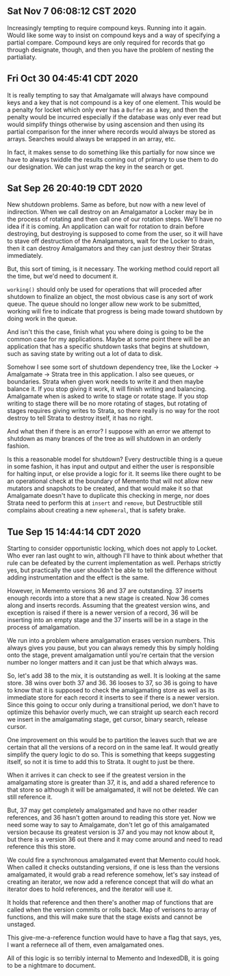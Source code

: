 ## Sat Nov  7 06:08:12 CST 2020

Increasingly tempting to require compound keys. Running into it again. Would
like some way to insist on compound keys and a way of specifying a partial
compare. Compound keys are only required for records that go through designate,
though, and then you have the problem of nesting the partialiaty.

## Fri Oct 30 04:45:41 CDT 2020

It is really tempting to say that Amalgamate will always have compound keys and
a key that is not compound is a key of one element. This would be a penalty for
locket which only ever has a `Buffer` as a key, and then the penalty would be
incurred especially if the database was only ever read but would simplify things
otherwise by using ascension and then using its partial comparison for the inner
where records would always be stored as arrays. Searches would always be wrapped
in an array, etc.

In fact, it makes sense to do something like this partially for now since we
have to always twiddle the results coming out of primary to use them to do our
designation. We can just wrap the key in the search or get.

## Sat Sep 26 20:40:19 CDT 2020

New shutdown problems. Same as before, but now with a new level of indirection.
When we call destroy on an Amalgamator a Locker may be in the process of
rotating and then call one of our rotation steps. We'll have no idea if it is
coming. An application can wait for rotation to drain before destroying, but
destroying is supposed to come from the user, so it will have to stave off
destruction of the Amalgamators, wait for the Locker to drain, then it can
destroy Amalgamators and they can just destroy their Stratas immediately.

But, this sort of timing, is it necessary. The working method could report all
the time, but we'd need to document it.

`working()` should only be used for operations that will proceded after shutdown
to finalize an object, the most obvious case is any sort of work queue. The
queue should no longer allow new work to be submitted, working will fire to
indicate that progress is being made toward shutdown by doing work in the queue.

And isn't this the case, finish what you where doing is going to be the common
case for my applications. Maybe at some point there will be an application that
has a specific shutdown tasks that begins at shutdown, such as saving state by
writing out a lot of data to disk.

Somehow I see some sort of shutdown dependency tree, like the Locker ->
Amalgamate -> Strata tree in this application. I also see queues, or boundaries.
Strata when given work needs to write it and then maybe balance it. If you stop
giving it work, it will finish writing and balancing. Amalgamate when is asked
to write to stage or rotate stage. If you stop writing to stage there will be no
more rotating of stages, but rotating of stages requires giving writes to
Strata, so there really is no way for the root destroy to tell Strata to
destroy itself, it has no right.

And what then if there is an error? I suppose with an error we attempt to
shutdown as many brances of the tree as will shutdown in an orderly fashion.

Is this a reasonable model for shutdown? Every destructible thing is a queue in
some fashion, it has input and output and either the user is responsible for
halting input, or else provide a logic for it. It seems like there ought to be
an operational check at the boundary of Memento that will not allow new mutators
and snapshots to be created, and that would make it so that Amalgamate doesn't
have to duplicate this checking in merge, nor does Strata need to perform this
at `insert` and `remove`, but Destructible still complains about creating a new
`ephemeral`, that is safety brake.

## Tue Sep 15 14:44:14 CDT 2020

Starting to consider opportunistic locking, which does not apply to Locket. Who
ever ran last ought to win, although I'll have to think about whether that rule
can be defeated by the current implementation as well. Perhaps strictly yes, but
practically the user shouldn't be able to tell the difference without adding
instrumentation and the effect is the same.

However, in Mememto versions 36 and 37 are outstanding. 37 inserts enough
records into a store that a new stage is created. Now 36 comes along and inserts
records. Assuming that the greatest version wins, and exception is raised if
there is a newer version of a record, 36 will be inserting into an empty stage
and the 37 inserts will be in a stage in the process of amalgamation.

We run into a problem where amalgamation erases version numbers. This always
gives you pause, but you can always remedy this by simply holding onto the
stage, prevent amalgamation until you're certain that the version number no
longer matters and it can just be that which always was.

So, let's add 38 to the mix, it is outstanding as well. It is looking at the
same store. 38 wins over both 37 and 36. 36 looses to 37, so 36 is going to have
to know that it is supposed to check the amalgamating store as well as its
immediate store for each record it inserts to see if there is a newer version.
Since this going to occur only during a transitional period, we don't have to
optimize this behavior overly much, we can straight up search each record we
insert in the amalgamating stage, get cursor, binary search, release cursor.

One improvement on this would be to partition the leaves such that we are
certain that all the versions of a record on in the same leaf. It would greatly
simplify the query logic to do so. This is something that keeps suggesting
itself, so not it is time to add this to Strata. It ought to just be there.

When it arrives it can check to see if the greatest version in the amalgamating
store is greater than 37, it is, and add a shared reference to that store so
although it will be amalgamated, it will not be deleted. We can still reference
it.

But, 37 may get completely amalgamated and have no other reader references, and
36 hasn't gotten around to reading this store yet. Now we need some way to say
to Amalgamate, don't let go of this amalgamated version because its greatest
version is 37 and you may not know about it, but there is a version 36 out there
and it may come around and need to read reference this this store.

We could fire a synchronous amalgamated event that Memento could hook. When
called it checks outstanding versions, if one is less than the versions
amalgamated, it would grab a read reference somehow, let's say instead of
creating an iterator, we now add a reference concept that will do what an
iterator does to hold references, and the iterator will use it.

It holds that reference and then there's another map of functions that are
called when the version commits or rolls back. Map of verisons to array of
functions, and this will make sure that the stage exists and cannot be unstaged.

This give-me-a-reference function would have to have a flag that says, yes, I
want a refernece all of them, even amalgamated ones.

All of this logic is so terribly internal to Memento and IndexedDB, it is going
to be a nightmare to document.
